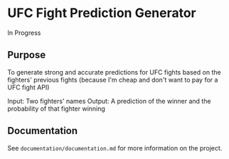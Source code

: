 # UFC Fight Prediction Generator
In Progress

## Purpose
To generate strong and accurate predictions for UFC fights based on the fighters' previous fights (because I'm cheap and don't want to pay for a UFC fight API)

Input: Two fighters' names
Output: A prediction of the winner and the probability of that fighter winning

## Documentation
See `documentation/documentation.md` for more information on the project.